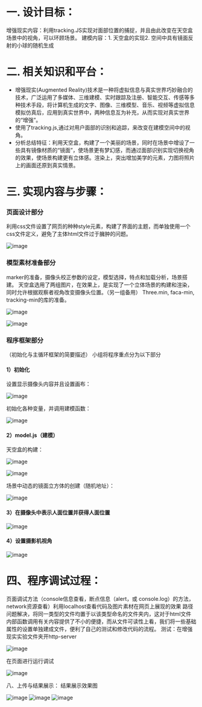 # 一. 设计目标：
增强现实内容：利用tracking.JS实现对面部位置的捕捉，并且由此改变在天空盒场景中的视角，可以环顾场景。
建模内容：1. 天空盒的实现2. 空间中具有镜面反射的小球的随机生成

# 二. 相关知识和平台：
* 增强现实(Augmented Reality)技术是一种将虚拟信息与真实世界巧妙融合的技术，广泛运用了多媒体、三维建模、实时跟踪及注册、智能交互、传感等多种技术手段，将计算机生成的文字、图像、三维模型、音乐、视频等虚拟信息模拟仿真后，应用到真实世界中，两种信息互为补充，从而实现对真实世界的“增强”。 
* 使用了tracking.js,通过对用户面部的识别和追踪，来改变在建模空间中的视角。
* 分析总结特征：利用天空盒，构建了一个美丽的场景，同时在场景中增设了一些具有镜像材质的“镜面”，使场景更有梦幻感，而通过面部识别实现切换视角的效果，使场景构建更有立体感。渲染上，突出增加美学的元素，力图将照片上的画面还原到真实情景。
# 三. 实现内容与步骤：
### 页面设计部分
利用css文件设置了网页的种种style元素，构建了界面的主题，而单独使用一个css文件定义，避免了主体html文件过于臃肿的问题。

![image](https://user-images.githubusercontent.com/54164389/135282614-80bbed13-e997-4752-a85a-e8ba7402c395.jpeg)
### 模型素材准备部分
marker的准备，摄像头校正参数的设定，模型选择，特点和加载分析，场景搭建。
天空盒选用了两组图片，在效果上，是实现了一个立体场景的构建和渲染，同时允许根据观察者视角改变摄像头位置。（另一组备用）
Three.min, faca-min, tracking-min的库的准备。

![image](https://user-images.githubusercontent.com/54164389/135282751-56abace0-6f2c-4191-93c9-9b246c56d613.jpeg)

![image](https://user-images.githubusercontent.com/54164389/135282785-08096ab1-be19-483d-b74c-e713e6de6c5a.jpeg)
### 程序框架部分
（初始化与主循环框架的简要描述）
小组将程序重点分为以下部分
#### 1）初始化
设置显示摄像头内容并且设置画布：

![image](https://user-images.githubusercontent.com/54164389/135282876-c53aef6b-ce0c-4416-831b-b98298ba51c9.jpeg)

初始化各种变量，并调用建模函数：

![image](https://user-images.githubusercontent.com/54164389/135282933-f2f1843d-baa7-4e8e-bcb3-44f619baaeeb.jpeg)
#### 2）model.js（建模）
天空盒的构建：

![image](https://user-images.githubusercontent.com/54164389/135283148-9584c8d4-9e0b-4d4f-ba7e-d5177599f204.jpeg)

![image](https://user-images.githubusercontent.com/54164389/135283168-fd48f11c-1926-47d9-a609-e38ed34c1621.jpeg)

场景中动态的镜面立方体的创建（随机地址）：

![image](https://user-images.githubusercontent.com/54164389/135283195-43b84c05-6cb6-4c56-a0b2-1f327e2edc00.jpeg)

#### 3）在摄像头中表示人面位置并获得人面位置

![image](https://user-images.githubusercontent.com/54164389/135283233-6665e587-dd26-4b62-bc5f-f78097a5d1b3.jpeg)

#### 4）设置摄影机视角

![image](https://user-images.githubusercontent.com/54164389/135283252-101e117a-f064-4248-87f7-70ae4fb36316.jpeg)


# 四、程序调试过程：
页面调试方法（console信息查看，断点信息（alert，或 console.log）的方法， network资源查看）利用localhost查看代码及图片素材在网页上展现的效果
路径问题解决，将同一类型的文件均置于以该类型命名的文件夹内，这对于html文件内部函数调用有关内容提供了不小的便捷，而从文件可读性上看，我们将一些基础属性的设置单独建成文件，便利了自己的测试和修改代码的流程。
测试：在增强现实实验文件夹开http-server

![image](https://user-images.githubusercontent.com/54164389/135283417-10bd5031-3991-4db7-a759-0dd0658158d1.jpeg)

在页面进行运行调试

![image](https://user-images.githubusercontent.com/54164389/135283516-6bfba6e1-f416-4325-b274-5a4dff3c2275.jpeg)

八、上传与结果展示：
结果展示效果图

![image](https://user-images.githubusercontent.com/54164389/135283550-7ec1dc11-4f47-47df-919a-ddad492ecb3b.jpeg)
![image](https://user-images.githubusercontent.com/54164389/135283778-026d061c-8900-4893-a24c-a15fb28674ac.jpeg)
![image](https://user-images.githubusercontent.com/54164389/135283994-85bf08c5-a6aa-4a90-bf22-43f7fd82a752.jpeg)



